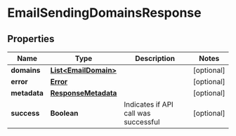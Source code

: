 
# EmailSendingDomainsResponse

## Properties
Name | Type | Description | Notes
------------ | ------------- | ------------- | -------------
**domains** | [**List&lt;EmailDomain&gt;**](EmailDomain.md) |  |  [optional]
**error** | [**Error**](Error.md) |  |  [optional]
**metadata** | [**ResponseMetadata**](ResponseMetadata.md) |  |  [optional]
**success** | **Boolean** | Indicates if API call was successful |  [optional]



